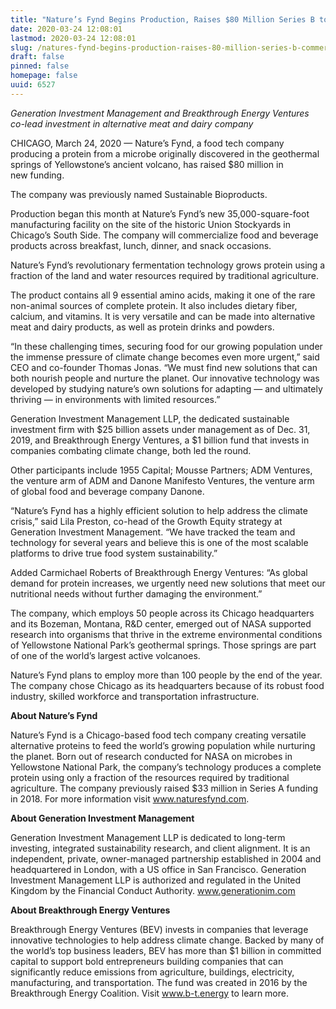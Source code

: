```yaml
---
title: "Nature’s Fynd Begins Production, Raises $80 Million Series B to Commercialize a New-to-the-World Protein"
date: 2020-03-24 12:08:01
lastmod: 2020-03-24 12:08:01
slug: /natures-fynd-begins-production-raises-80-million-series-b-commercialize-new-world-protein
draft: false
pinned: false
homepage: false
uuid: 6527
---
```

<p><em>Generation Investment Management and Breakthrough Energy Ventures co-lead investment in alternative meat and dairy company</em></p>

<p>CHICAGO, March 24, 2020 — Nature’s Fynd, a food tech company producing a protein from a microbe originally discovered in the geothermal springs of Yellowstone’s ancient volcano, has raised $80 million in new funding.</p>

<p>The company was previously named Sustainable Bioproducts.</p>

<p>Production began this month at Nature’s Fynd’s new 35,000-square-foot manufacturing facility on the site of the historic Union Stockyards in Chicago’s South Side. The company will commercialize food and beverage products across breakfast, lunch, dinner, and snack occasions.</p>

<p>Nature’s Fynd’s revolutionary fermentation technology grows protein using a fraction of the land and water resources required by traditional agriculture.</p>

<p>The product contains all 9 essential amino acids, making it one of the rare non-animal sources of complete protein. It also includes dietary fiber, calcium, and vitamins. It is very versatile and can be made into alternative meat and dairy products, as well as protein drinks and powders.</p>

<p>“In these challenging times, securing food for our growing population under the immense pressure of climate change becomes even more urgent,” said CEO and co-founder Thomas Jonas. “We must find new solutions that can both nourish people and nurture the planet. Our innovative technology was developed by studying nature’s own solutions for adapting — and ultimately thriving — in environments with limited resources.”</p>

<p>Generation Investment Management LLP, the dedicated sustainable investment firm with $25 billion assets under management as of Dec. 31, 2019, and Breakthrough Energy Ventures, a $1 billion fund that invests in companies combating climate change, both led the round.</p>

<p>Other participants include 1955 Capital; Mousse Partners; ADM Ventures, the venture arm of ADM and Danone Manifesto Ventures, the venture arm of global food and beverage company Danone.</p>

<p>“Nature’s Fynd has a highly efficient solution to help address the climate crisis,” said Lila Preston, co-head of the Growth Equity strategy at Generation Investment Management. “We have tracked the team and technology for several years and believe this is one of the most scalable platforms to drive true food system sustainability.”</p>

<p>Added Carmichael Roberts of Breakthrough Energy Ventures: “As global demand for protein increases, we urgently need new solutions that meet our nutritional needs without further damaging the environment.”</p>

<p>The company, which employs 50 people across its Chicago headquarters and its Bozeman, Montana, R&D center, emerged out of NASA supported research into organisms that thrive in the extreme environmental conditions of Yellowstone National Park’s geothermal springs. Those springs are part of one of the world’s largest active volcanoes.</p>

<p>Nature’s Fynd plans to employ more than 100 people by the end of the year. The company chose Chicago as its headquarters because of its robust food industry, skilled workforce and transportation infrastructure.</p>

<p><strong>About Nature’s Fynd</strong></p>

<p>Nature’s Fynd is a Chicago-based food tech company creating versatile alternative proteins to feed the world’s growing population while nurturing the planet. Born out of research conducted for NASA on microbes in Yellowstone National Park, the company’s technology produces a complete protein using only a fraction of the resources required by traditional agriculture. The company previously raised $33 million in Series A funding in 2018. For more information visit <a href="http://www.naturesfynd.com">www.naturesfynd.com</a>.</p>

<p><strong>About Generation Investment Management</strong></p>

<p>Generation Investment Management LLP is dedicated to long-term investing, integrated sustainability research, and client alignment. It is an independent, private, owner-managed partnership established in 2004 and headquartered in London, with a US office in San Francisco. Generation Investment Management LLP is authorized and regulated in the United Kingdom by the Financial Conduct Authority. <a href="http://www.generationim.com">www.generationim.com</a></p>

<p><strong>About Breakthrough Energy Ventures</strong></p>

<p>Breakthrough Energy Ventures (BEV) invests in companies that leverage innovative technologies to help address climate change. Backed by many of the world’s top business leaders, BEV has more than $1 billion in committed capital to support bold entrepreneurs building companies that can significantly reduce emissions from agriculture, buildings, electricity, manufacturing, and transportation. The fund was created in 2016 by the Breakthrough Energy Coalition. Visit <a href="http://www.b-t.energy">www.b-t.energy</a> to learn more.</p>
